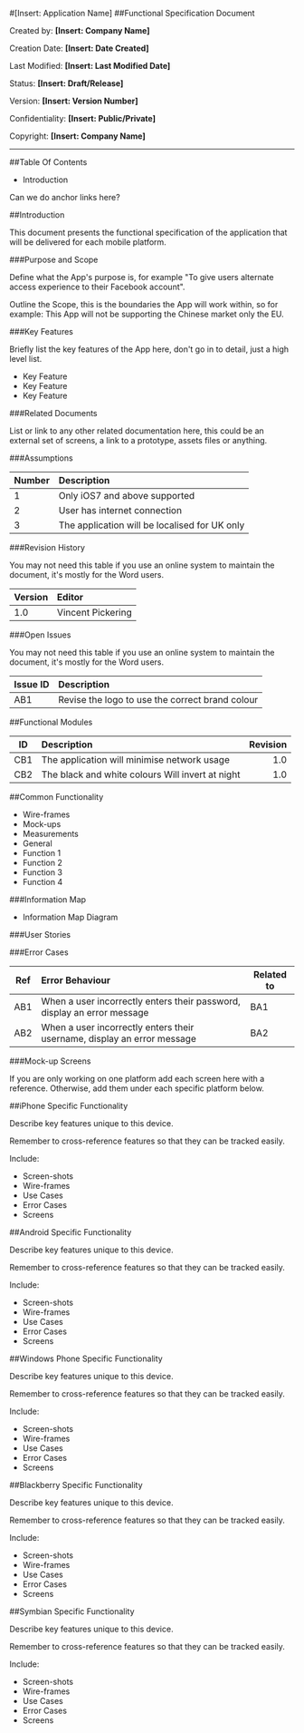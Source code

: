 #[Insert: Application Name]
##Functional Specification Document

Created by: **[Insert: Company Name]**

Creation Date: **[Insert: Date Created]**

Last Modified: **[Insert: Last Modified Date]**

Status: **[Insert: Draft/Release]**

Version: **[Insert: Version Number]**

Confidentiality: **[Insert: Public/Private]**

Copyright: **[Insert: Company Name]**

---

##Table Of Contents

-  Introduction

Can we do anchor links here?


##Introduction

This document presents the functional specification of the application that will be delivered for each mobile platform.

###Purpose and Scope

Define what the App's purpose is, for example "To give users alternate access experience to their Facebook account".

Outline the Scope, this is the boundaries the App will work within, so for example: This App will not be supporting the Chinese market only the EU.

###Key Features

Briefly list the key features of the App here, don't go in to detail, just a high level list.

-  Key Feature 
-  Key Feature 
-  Key Feature 

###Related Documents

List or link to any other related documentation here, this could be an external set of screens, a link to a prototype, assets files or anything.

###Assumptions

| Number | Description                                          |
| -------|:-----------------------------------------------------|
| 1      | Only iOS7 and above supported                        |
| 2      | User has internet connection                         |
| 3      | The application will be localised for UK only        |


###Revision History

You may not need this table if you use an online system to maintain the document, it's mostly for the Word users.

| Version  | Editor                                               |
| ---------|:-----------------------------------------------------|
| 1.0      | Vincent Pickering                                    |


###Open Issues

You may not need this table if you use an online system to maintain the document, it's mostly for the Word users.

| Issue ID  | Description                                          |
| ----------|:-----------------------------------------------------|
| AB1       | Revise the logo to use the correct brand colour      |

##Functional Modules

| ID     | Description                                       | Revision  |
| -------|:--------------------------------------------------| ---------:|
| CB1    | The application will minimise network usage       | 1.0       |
| CB2    | The black and white colours Will invert at night  | 1.0       |


##Common Functionality

-  Wire-frames
-  Mock-ups
-  Measurements
-  General
-  Function 1
-  Function 2
-  Function 3
-  Function 4

###Information Map

- Information Map Diagram

###User Stories

###Error Cases

| Ref       | Error Behaviour                                                             | Related to |
| ----------|:----------------------------------------------------------------------------| -----------|
| AB1       | When a user incorrectly enters their password, display an error message     | BA1        |
| AB2       | When a user incorrectly enters their username, display an error message     | BA2        |

###Mock-up Screens

If you are only working on one platform add each screen here with a reference. Otherwise, add them under each specific platform below.

##iPhone Specific Functionality

Describe key features unique to this device.

Remember to cross-reference features so that they can be tracked easily.

Include:

-  Screen-shots 
-  Wire-frames
-  Use Cases
-  Error Cases 
-  Screens

##Android Specific Functionality

Describe key features unique to this device.

Remember to cross-reference features so that they can be tracked easily.

Include:

-  Screen-shots 
-  Wire-frames
-  Use Cases
-  Error Cases 
-  Screens

##Windows Phone Specific Functionality

Describe key features unique to this device.

Remember to cross-reference features so that they can be tracked easily.

Include:

-  Screen-shots 
-  Wire-frames
-  Use Cases
-  Error Cases 
-  Screens

##Blackberry Specific Functionality

Describe key features unique to this device.

Remember to cross-reference features so that they can be tracked easily.

Include:

-  Screen-shots 
-  Wire-frames
-  Use Cases
-  Error Cases 
-  Screens

##Symbian Specific Functionality

Describe key features unique to this device.

Remember to cross-reference features so that they can be tracked easily.

Include:

-  Screen-shots 
-  Wire-frames
-  Use Cases
-  Error Cases 
-  Screens
